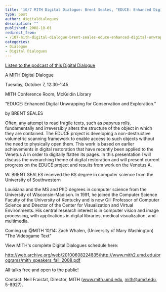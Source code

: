 ```yaml
---
title: '10/7 MITH Digital Dialogue: Brent Seales, "EDUCE: Enhanced Digital Unwrapping for Conservation and Exploration."'
type: post
author: digitaldialogues
description: ""
published: 2008-10-01
redirect_from: 
- /107-mith-digital-dialogue-brent-seales-educe-enhanced-digital-unwrapping-for-conservation-and-exploration/
categories:
- Dialogue
- Digital Dialogues
---
```

[Listen to the podcast of this Digital Dialogue](http://web.archive.org/web/20131230234941/http://mith.umd.edu/programs/digitaldialogue/mp3/dd-10-07-08.mp3)

A MITH Digital Dialogue

Tuesday, October 7, 12:30-1:45

MITH Conference Room, McKeldin Library

"EDUCE: Enhanced Digital Unwrapping for Conservation and Exploration."

by BRENT SEALES

Often, any attempt to read fragile texts, such as papyrus rolls, fundamentally and irreversibly alters the structure of the object in which they are contained. The EDUCE project is developing a non-destructive volumetric scanning framework to enable access to such objects without the need to physically open them. This work is based on earlier achievements in digital restoration that have recently been applied to the Venetus A in order to digitally flatten its pages. In this presentation I will discuss the overarching theme of digital restoration and will present current progress on the EDUCE project and results from work on the Venetus A.

W. BRENT SEALES received the BS degree in computer science from the University of Southwestern

Louisiana and the MS and PhD degrees in computer science from the University of Wisconsin-Madison. In 1991, he joined the Computer Science Faculty of the University of Kentucky and is now Gill Professor of Computer Science and Director of the Center for Visualization and Virtual Environments. His central research interest is in computer vision and image processing, with applications in digital libraries, medical visualization, and multimedia.

Coming up @MITH 10/14: Zach Whalen, (University of Mary Washington) "The Videogame Text"

View MITH's complete Digital Dialogues schedule here:

http://web.archive.org/web/20100608224835/http://www.mith2.umd.edu/programs/mith_speakers_fall_2008.pdf

All talks free and open to the public!

Contact: Neil Fraistat, Director, MITH (www.mith.umd.edu, mith@umd.edu, 5-8927).

